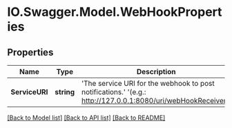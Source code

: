 # IO.Swagger.Model.WebHookProperties
## Properties

Name | Type | Description | Notes
------------ | ------------- | ------------- | -------------
**ServiceURI** | **string** | &#x27;The service URI for the webhook to post notifications.&#x27; &#x27;(e.g.: http://127.0.0.1:8080/uri/webHookReceiver)&#x27;  | 

[[Back to Model list]](../README.md#documentation-for-models) [[Back to API list]](../README.md#documentation-for-api-endpoints) [[Back to README]](../README.md)


